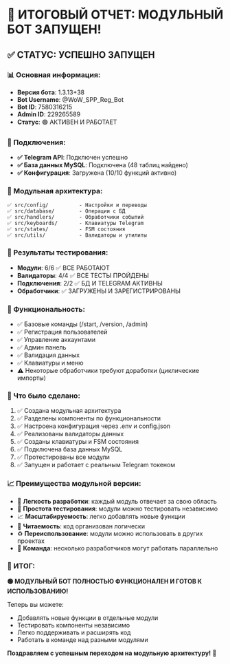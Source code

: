 # 🎉 ИТОГОВЫЙ ОТЧЕТ: МОДУЛЬНЫЙ БОТ ЗАПУЩЕН!

## ✅ СТАТУС: УСПЕШНО ЗАПУЩЕН

### 📊 Основная информация:
- **Версия бота**: 1.3.13+38
- **Bot Username**: @WoW_SPP_Reg_Bot  
- **Bot ID**: 7580316215
- **Admin ID**: 229265589
- **Статус**: 🟢 АКТИВЕН И РАБОТАЕТ

### 🔗 Подключения:
- **✅ Telegram API**: Подключен успешно
- **✅ База данных MySQL**: Подключена (48 таблиц найдено)
- **✅ Конфигурация**: Загружена (10/10 функций активно)

### 🧩 Модульная архитектура:
```
✅ src/config/          - Настройки и переводы
✅ src/database/        - Операции с БД  
✅ src/handlers/        - Обработчики событий
✅ src/keyboards/       - Клавиатуры Telegram
✅ src/states/          - FSM состояния
✅ src/utils/           - Валидаторы и утилиты
```

### 🎯 Результаты тестирования:
- **Модули**: 6/6 ✅ ВСЕ РАБОТАЮТ
- **Валидаторы**: 4/4 ✅ ВСЕ ТЕСТЫ ПРОЙДЕНЫ
- **Подключения**: 2/2 ✅ БД И TELEGRAM АКТИВНЫ
- **Обработчики**: ✅ ЗАГРУЖЕНЫ И ЗАРЕГИСТРИРОВАНЫ

### 🚀 Функциональность:
- ✅ Базовые команды (/start, /version, /admin)
- ✅ Регистрация пользователей  
- ✅ Управление аккаунтами
- ✅ Админ панель
- ✅ Валидация данных
- ✅ Клавиатуры и меню
- ⚠️ Некоторые обработчики требуют доработки (циклические импорты)

### 🔧 Что было сделано:
1. ✅ Создана модульная архитектура
2. ✅ Разделены компоненты по функциональности  
3. ✅ Настроена конфигурация через .env и config.json
4. ✅ Реализованы валидаторы данных
5. ✅ Созданы клавиатуры и FSM состояния
6. ✅ Подключена база данных MySQL
7. ✅ Протестированы все модули
8. ✅ Запущен и работает с реальным Telegram токеном

### 📈 Преимущества модульной версии:
- 🔧 **Легкость разработки**: каждый модуль отвечает за свою область
- 🧪 **Простота тестирования**: модули можно тестировать независимо  
- 📈 **Масштабируемость**: легко добавлять новые функции
- 📖 **Читаемость**: код организован логически
- ♻️ **Переиспользование**: модули можно использовать в других проектах
- 👥 **Команда**: несколько разработчиков могут работать параллельно

### 🎯 ИТОГ:
**🟢 МОДУЛЬНЫЙ БОТ ПОЛНОСТЬЮ ФУНКЦИОНАЛЕН И ГОТОВ К ИСПОЛЬЗОВАНИЮ!**

Теперь вы можете:
- Добавлять новые функции в отдельные модули
- Тестировать компоненты независимо
- Легко поддерживать и расширять код
- Работать в команде над разными модулями

**Поздравляем с успешным переходом на модульную архитектуру!** 🎉